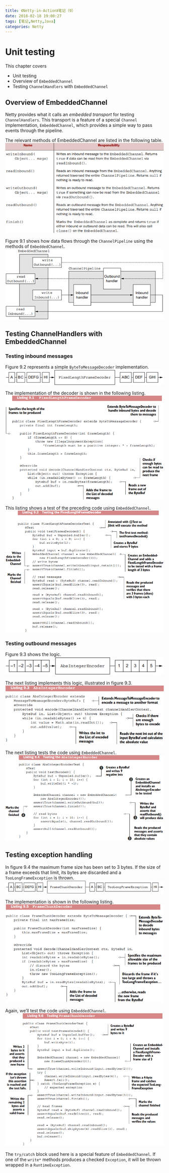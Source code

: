 ```yaml
---
title: 《Netty-in-Action》笔记（9）
date: 2018-02-18 19:00:27
tags: [笔记,Netty,Java] 
categories: Netty
---
```


# Unit testing
This chapter covers
* Unit testing
* Overview of `EmbeddedChannel`
* Testing `ChannelHandlers` with `EmbeddedChannel`

<!-- more -->

## Overview of EmbeddedChannel
Netty provides what it calls an _embedded transport_ for testing `ChannelHandlers`. This transport is a feature of a special `Channel` implementation, `EmbeddedChannel`, which provides a simple way to pass events through the pipeline.

The relevant methods of EmbeddedChannel are listed in the following table.
![](/images/00017/01.png)

Figure 9.1 shows how data flows through the `ChannelPipeline` using the methods of `EmbeddedChannel`. 
![Figure 9.1 EmbeddedChannel data flow](/images/00017/02.png "Figure 9.1 EmbeddedChannel data flow")

## Testing ChannelHandlers with EmbeddedChannel
### Testing inbound messages
Figure 9.2 represents a simple `ByteToMessageDecoder` implementation. 
![Figure 9.2 Decoding via FixedLengthFrameDecoder](/images/00017/03.png "Figure 9.2 Decoding via FixedLengthFrameDecoder")

The implementation of the decoder is shown in the following listing.
![](/images/00017/04.png)

This listing shows a test of the preceding code using `EmbeddedChannel`.
![](/images/00017/11.png)

### Testing outbound messages
Figure 9.3 shows the logic.
![](/images/00017/05.png)

The next listing implements this logic, illustrated in figure 9.3. 
![](/images/00017/06.png)

The next listing tests the code using `EmbeddedChannel`.
![](/images/00017/07.png)

## Testing exception handling
In figure 9.4 the maximum frame size has been set to 3 bytes. If the size of a frame exceeds that limit, its bytes are discarded and a `TooLongFrameException` is thrown. 
![Figure 9.4 Decoding via FrameChunkDecoder](/images/00017/08.png "Figure 9.4 Decoding via FrameChunkDecoder")

The implementation is shown in the following listing.
![](/images/00017/09.png)

Again, we’ll test the code using `EmbeddedChannel`.
![](/images/00017/10.png)

The `try/catch` block used here is a special feature of `EmbeddedChannel`. If one of the `write*` methods produces a checked `Exception`, it will be thrown wrapped in a `RuntimeException`.


